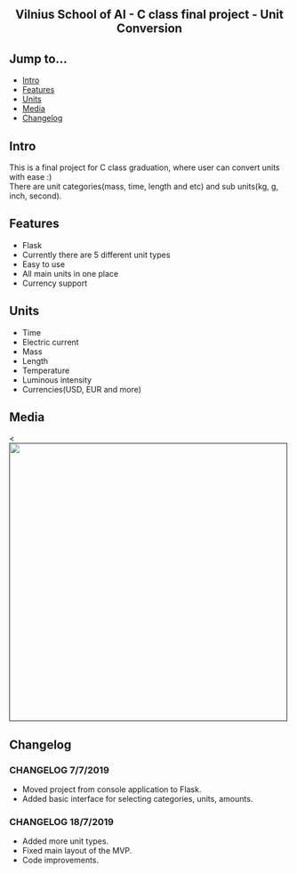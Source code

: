 <div align="center">
  <h2>Vilnius School of AI - C class final project - Unit Conversion</h2>
</div>

## Jump to...

  - [Intro](#intro)
  - [Features](#features)
  - [Units](#units)
  - [Media](#media)
  - [Changelog](#changelog)

## <a name="Intro"></a>Intro

<p>This is a final project for C class graduation, where user can convert units with ease :)<br>
There are unit categories(mass, time, length and etc) and sub units(kg, g, inch, second).
</p>

## <a name="Features"></a>Features

<ul>
  <li>Flask</li>
  <li>Currently there are 5 different unit types</li>
  <li>Easy to use</li>
  <li>All main units in one place</li>
  <li>Currency support</li>
</ul>

## <a name="Units"></a>Units
<ul>
  <li>Time</li>
  <li>Electric current</li>
  <li>Mass</li>
  <li>Length</li>
  <li>Temperature</li>
  <li>Luminous intensity</li>
  <li>Currencies(USD, EUR and more)</li>
</ul>

## <a name="Media"></a>Media

<<a target="_blank" href="">
  <img src="" height="500" style="max-width:100%;"></img>
</a>
<blockquote></blockquote>


## <a name="Changelog"></a>Changelog

<h3>CHANGELOG 7/7/2019</h3>
<ul>
  <li>Moved project from console application to Flask.</li>
  <li>Added basic interface for selecting categories, units, amounts.</li>  
</ul>

<h3>CHANGELOG 18/7/2019</h3>
<ul>
  <li>Added more unit types.</li>
  <li>Fixed main layout of the MVP.</li>
  <li>Code improvements.</li>
</ul>
